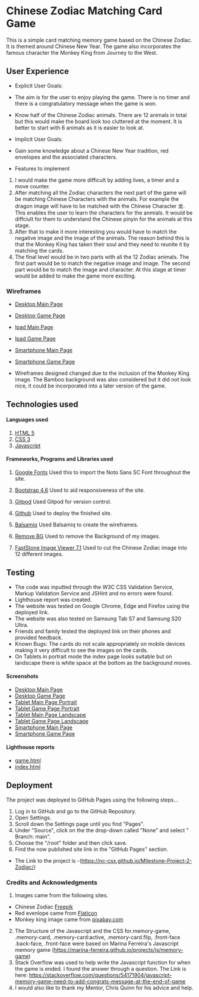 # Chinese Zodiac Matching Card Game

This is a simple card matching memory game based on the Chinese Zodiac. It is themed around Chinese New Year. The game also incorporates the famous character the Monkey King from Journey to the West.

## User Experience
* Explicit User Goals:

* The aim is for the user to enjoy playing the game. There is no timer and there is a congratulatory message when the game is won.
* Know half of the Chinese Zodiac animals. There are 12 animals in total but this would make the board look too cluttered at the moment. It is better to start with 6 animals as it is easier to look at.

* Implicit User Goals:

* Gain some knowledge about a Chinese New Year tradition, red envelopes and the associated characters.

* Features to implement
1. I would make the game more difficult by adding lives, a timer and a move counter.
2. After matching all the Zodiac characters the next part of the game will be matching Chinese Characters with the animals. For example the dragon image will have to be matched with the Chinese Character 龙. This enables the user to learn the characters for the anmials. It would be diffciult for them to understand the Chinese pinyin for the animals at this stage.
3. After that to make it more interesting you would have to match the negative image and the image of the animals. The reason behind this is that the Monkey King has taken their soul and they need to reunite it by matching the cards.
4. The final level would be in two parts with all the 12 Zodiac animals. The first part would be to match the negative image and image. The second part would be to match the image and character. At this stage at timer would be added to make the game more exciting.

### Wireframes

* [Desktop Main Page](https://github.com/NC-CSX/Milestone-Project-2-Zodiac/blob/main/assets/Wireframes/Desktop.png)
* [Desktop Game Page](https://github.com/NC-CSX/Milestone-Project-2-Zodiac/blob/main/assets/Wireframes/Desktop%20Game%20Screen.png)
* [Ipad Main Page](https://github.com/NC-CSX/Milestone-Project-2-Zodiac/blob/main/assets/Wireframes/Ipad.png)
* [Ipad Game Page](https://github.com/NC-CSX/Milestone-Project-2-Zodiac/blob/main/assets/Wireframes/Ipad%20Game%20Screen.png)
* [Smartphone Main Page](https://github.com/NC-CSX/Milestone-Project-2-Zodiac/blob/main/assets/Wireframes/Smartphone.png)
* [Smartphone Game Page](https://github.com/NC-CSX/Milestone-Project-2-Zodiac/blob/main/assets/Wireframes/Smartphone%20Game%20Screen.png)

* Wireframes designed changed due to the inclusion of the Monkey King image. The Bamboo background was also considered but it did not look nice, it could be incorporated into a later version of the game.

## Technologies used
#### Languages used
1. [HTML 5](https://html.spec.whatwg.org/multipage/)
2. [CSS 3](https://www.w3.org/Style/CSS/Overview.en.html)
3. [Javascript](https://www.javascript.com/)

#### Frameworks, Programs and Libraries used

1. [Google Fonts](https://fonts.google.com/) 
Used this to import the Noto Sans SC Font throughout the site.

2. [Bootstrap 4.6](https://getbootstrap.com/docs/4.6/getting-started/introduction/)
Used to aid responsiveness of the site.

3. [Gitpod](https://www.gitpod.io/) Used Gitpod for version control.

4. [Github](https://github.com/) Used to deploy the finished site.

5. [Balsamiq](https://balsamiq.com/) Used Balsamiq to create the wireframes.

6. [Remove BG](https://www.remove.bg/) Used to remove the Background of my images.

7. [FastStone Image Viewer 7.1](https://www.faststone.org/FSViewerDetail.htm) Used to cut the Chinese Zodiac image into 12 different images.

## Testing
* The code was inputted through the W3C CSS Validation Service, Markup Validation Service and JSHint and no errors were found. 
* Lighthouse report was created.
* The website was tested on Google Chrome, Edge and  Firefox using the deployed link.
* The website was also tested on Samsung Tab S7 and Samsung S20 Ultra. 
* Friends and family tested the deployed link on their phones and provided feedback. 
* Known Bugs: The cards do not scale appropriately on mobile devices making it very difficult to see the images on the cards.
* On Tablets in portrait mode the index page looks suitable but on landscape there is white space at the bottom as the background moves.

#### Screenshots

* [Desktop Main Page](https://github.com/NC-CSX/Milestone-Project-2-Zodiac/blob/main/assets/Screenshots/Desktop-Index.JPG)
* [Desktop Game Page](https://github.com/NC-CSX/Milestone-Project-2-Zodiac/blob/main/assets/Screenshots/Desktop-Game%20Page.JPG)
* [Tablet Main Page Portrait](https://github.com/NC-CSX/Milestone-Project-2-Zodiac/blob/main/assets/Screenshots/tablet-index-page-portrait.jpg)
* [Tablet Game Page Portrait](https://github.com/NC-CSX/Milestone-Project-2-Zodiac/blob/main/assets/Screenshots/tablet%20game%20page%20portrait.jpg)
* [Tablet Main Page Landscape](https://github.com/NC-CSX/Milestone-Project-2-Zodiac/blob/main/assets/Screenshots/tablet-index-page.jpg)
* [Tablet Game Page Landscape](https://github.com/NC-CSX/Milestone-Project-2-Zodiac/blob/main/assets/Screenshots/Tablet%20game%20page%20landscape.jpg)
* [Smartphone Main Page](https://github.com/NC-CSX/Milestone-Project-2-Zodiac/blob/main/assets/Screenshots/mobile-image.jpg)
* [Smartphone Game Page](https://github.com/NC-CSX/Milestone-Project-2-Zodiac/blob/main/assets/Screenshots/Mobile-game.jpg)

#### Lighthouse reports
* [game.html](https://github.com/NC-CSX/Milestone-Project-2-Zodiac/blob/main/assets/Lightouse-reports/Lighthouse-report-game.JPG)
* [index.html](https://github.com/NC-CSX/Milestone-Project-2-Zodiac/blob/main/assets/Lightouse-reports/Lighthouse-report-index.JPG)

## Deployment
The project was deployed to GitHub Pages using the following steps...

1. Log in to GitHub and go to the GitHub Repository.
2. Open Settings.
3. Scroll down the Settings page until you find "Pages".
4. Under "Source", click on the the drop-down called "None" and select " Branch: main".
5. Choose the "/root" folder and then click save.
5. Find the now published site link in the "GitHub Pages" section.

* The Link to the project is -(https://nc-csx.github.io/Milestone-Project-2-Zodiac/)

### Credits and Acknowledgments 
1. Images came from the following sites. 
 * Chinese Zodiac [Freepik](https://www.freepik.com/free-vector/chinese-zodiac-new-year-signs-traditional-china-horoscope-animals-red-zodiacs-silhouette_10722644.htm#page=1&query=chinese%20zodiac&position=0)  
 * Red evenlope came from [Flaticon](https://www.flaticon.com/free-icon/envelope_677721)
 * Monkey king image came from [pixabay.com](https://pixabay.com/vectors/monkey-king-cloud-flying-baby-1940533/)
2. The Structure of the Javascript and the CSS for.memory-game, .memory-card, .memory-card:active, .memory-card.flip, .front-face .back-face, .front-face were based on Marina Ferreira's Javascript memory game (https://marina-ferreira.github.io/projects/js/memory-game)
3. Stack Overflow was used to help write the Javascript function for when the game is ended. I found the answer through a question. The Link is here: https://stackoverflow.com/questions/54171904/javascript-memory-game-need-to-add-congrats-message-at-the-end-of-game
4. I would also like to thank my Mentor, Chris Quinn for his advice and help.